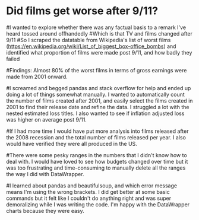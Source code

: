 # Did films get worse after 9/11?

#I wanted to explore whether there was any factual basis to a remark I've heard tossed around offhandedly
#Which is that TV and films changed after 9/11
#So I scraped the datatable from Wikipedia's list of worst films (https://en.wikipedia.org/wiki/List_of_biggest_box-office_bombs) and identified what proportion of films were made post 9/11, and how badly they failed

#Findings: Almost 80% of the worst films in terms of gross earnings were made from 2001 onward.

#I screamed and begged pandas and stack overflow for help and ended up doing a lot of things somewhat manually. I wanted to automatically count the number of films created after 2001, and easily select the films created in 2001 to find their release date and refine the data. I struggled a lot with the nested estimated loss titles. I also wanted to see if inflation adjusted loss was higher on average post 9/11.

#If I had more time I would have put more analysis into films released after the 2008 recession and the total number of films released per year. I also would have verified they were all produced in the US.

#There were some pesky ranges in the numbers that I didn't know how to deal with. I would have loved to see how budgets changed over time but it was too frustrating and time-consuming to manually delete all the ranges the way I did with DataWrapper.

#I learned about pandas and beautifulsoup, and which error message means I'm using the wrong brackets. I did get better at some basic commands but it felt like I couldn't do anything right and was super demoralizing while I was writing the code. I'm happy with the DataWrapper charts because they were easy.

